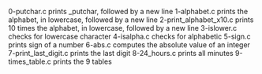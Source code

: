 0-putchar.c prints _putchar, followed by a new line
1-alphabet.c prints the alphabet, in lowercase, followed by a new line
2-print_alphabet_x10.c prints 10 times the alphabet, in lowercase, followed by a new line
3-islower.c checks for lowercase character
4-isalpha.c checks for alphabetic
5-sign.c prints sign of a number
6-abs.c computes the absolute value of an integer
7-print_last_digit.c prints the last digit
8-24_hours.c prints all minutes
9-times_table.c prints the 9 tables

